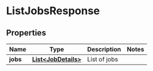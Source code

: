 

# ListJobsResponse


## Properties

Name | Type | Description | Notes
------------ | ------------- | ------------- | -------------
**jobs** | [**List&lt;JobDetails&gt;**](JobDetails.md) | List of jobs | 



